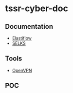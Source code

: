 # tssr-cyber-doc

## Documentation

* [Elastiflow](./docs/elastiflow/readme.md)
* [SELKS](./docs/selks/readme.md)

## Tools

* [OpenVPN](https://github.com/angristan/openvpn-install)

## POC
